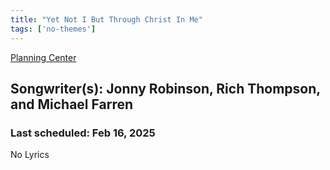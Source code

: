```yaml
---
title: "Yet Not I But Through Christ In Me"
tags: ['no-themes']
---
```


[Planning Center](https://services.planningcenteronline.com/songs/19199651)

## Songwriter(s): Jonny Robinson, Rich Thompson, and Michael Farren
### Last scheduled: Feb 16, 2025          

No Lyrics
